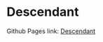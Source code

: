 # Descendant

Github Pages link: [Descendant](https://jasonmehroziad.github.io/Descendant/ "Project Website")
